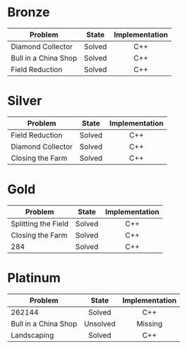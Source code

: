# Bronze
| Problem        | State           | Implementation  |
| -------------  |:---------------:| :--------------:|
| Diamond Collector | Solved          | C++            |
| Bull in a China Shop   | Solved          | C++            |
| Field Reduction   | Solved          | C++            |
# Silver
| Problem        | State           | Implementation  |
| ------------- |:---------------:| :--------------:|
| Field Reduction | Solved          | C++            |
| Diamond Collector | Solved          | C++            |
| Closing the Farm | Solved          | C++            |
# Gold
| Problem        | State           | Implementation  |
| ------------- |:---------------:| :--------------:|
| Splitting the Field | Solved          | C++            |
| Closing the Farm | Solved          | C++            |
| 284 | Solved          | C++            |
# Platinum
| Problem        | State           | Implementation  |
| ------------- |:---------------:| :--------------:|
| 262144 | Solved          | C++            |
| Bull in a China Shop | Unsolved          | Missing            |
| Landscaping | Solved          | C++            |
